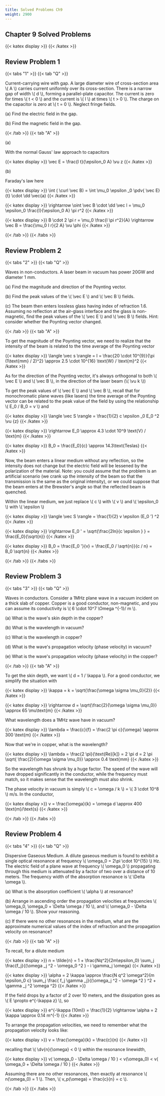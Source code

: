 ```yaml
---
title: Solved Problems Ch9
weight: 2900
---
```


## Chapter 9 Solved Problems

{{< katex display >}}
{{< /katex >}}

## Review Problem 1

{{< tabs "1" >}}
{{< tab "Q" >}}

Current-carrying wire with gap. A large diameter wire of cross-section area \\( A \\)  carries current uniformly over its cross-section. There is a narrow gap of width \\( d \\), forming a parallel-plate capacitor. The current is zero for times \\( t < 0 \\) and the current is \\( I \\) at times \\( t > 0 \\). The charge on the capacitor is zero at \\( t = 0 \\). Neglect fringe fields.

(a) Find the electric field in the gap.

(b) Find the magnetic field in the gap.

{{< /tab >}}
{{< tab "A" >}}

(a)

With the normal Gauss' law approach to capacitors

{{< katex display >}}
\vec E = \frac{I t}{\epsilon_0 A} \vu z
{{< /katex >}}


(b)

Faraday's law here

{{< katex display >}}
\int ( \curl \vec B) = \int \mu_0 \epsilon _0 \pdv{ \vec E}{t} \cdot \dd \vec{a}
{{< /katex >}}


{{< katex display >}}
\rightarrow \oint \vec B \cdot \dd \vec l = \mu_0 \epsilon_0 \frac{I}{\epsilon_0 A} \pi r^2
{{< /katex >}}


{{< katex display >}}
B \cdot 2 \pi r = \mu_0 \frac{I \pi r^2}{A} \rightarrow \vec B = \frac{\mu_0 I r}{2 A} \vu \phi
{{< /katex >}}


{{< /tab >}}
{{< /tabs >}}

## Review Problem 2

{{< tabs "2" >}}
{{< tab "Q" >}}

Waves in non-conductors. A laser beam in vacuum has power 20GW and diameter 1 mm.

(a) Find the magnitude and direction of the Poynting vector.

(b) Find the peak values of the \\( \vec E \\) and \\( \vec B \\) fields.

(c) The beam then enters lossless glass having index of refraction 1.6. Assuming no reflection at the air-glass interface and the glass is non-magnetic, find the peak values of the \\( \vec E \\) and \\( \vec B \\) fields. Hint: consider whether the Poynting vector changed.

{{< /tab >}}
{{< tab "A" >}}

To get the magnitude of the Poynting vector, we need to realize that the intensity of the beam is related to the time average of the Poynting vector

{{< katex display >}}
\langle \vec s \rangle = I = \frac{20 \cdot 10^{9}}{\pi (1\text{mm} / 2)^2} \approx 2.5 \cdot 10^{16} \text{W} / \text{m}^2
{{< /katex >}}

As for the direction of the Poynting vector, it's always orthogonal to both \\( \vec E \\) and \\( \vec B \\), in the direction of the laser beam (\\( \vu k \\))

To get the peak values of \\( \vec E \\) and \\( \vec B \\), recall that for monochromatic plane waves (like lasers) the time average of the Poynting vector can be related to the peak value of the field by using the relationship \\( E_0 / B_0 = v \\) and 

{{< katex display >}}
\langle \vec S \rangle = \frac{1}{2} c \epsilon _0 E_0 ^2 \vu {z}
{{< /katex >}}


{{< katex display >}}
\rightarrow E_0 \approx 4.3 \cdot 10^9 \text{V} / \text{m} 
{{< /katex >}}


{{< katex display >}}
B_0 = \frac{E_0}{c} \approx 14.3\text{Teslas}
{{< /katex >}}


Now, the beam enters a linear medium without any reflection, so the intensity does not change but the electric field will be lessened by the polarization of the material. Note: you could assume that the problem is an artificial scenario (we crank up the intensity of the beam so that the transmission is the same as the original intensity), or we could suppose that the beam enters at the Brewster's angle so that the reflected beam is quenched.

Within the linear medium, we just replace \\( c \\) with \\( v \\) and \\( \epsilon_0 \\) with \\( \epsilon \\) 

{{< katex display >}}
\langle \vec S \rangle = \frac{1}{2} v \epsilon (E_0 ') ^2
{{< /katex >}}


{{< katex display >}}
\rightarrow E_0 ' = \sqrt{\frac{2In}{c \epsilon } } = \frac{E_0}{\sqrt{n}}
{{< /katex >}}


{{< katex display >}}
B_0 = \frac{E_0 '}{v} = \frac{E_0 / \sqrt{n}}{c / n} = B_0 \sqrt{n}
{{< /katex >}}


{{< /tab >}}
{{< /tabs >}}


## Review Problem 3

{{< tabs "3" >}}
{{< tab "Q" >}}

Waves in conductors. Consider a 1MHz plane wave in a vacuum incident on a thick slab of copper. Copper is a good conductor, non-magnetic, and you can assume its conductivity is \\( 6 \cdot 10^7 \Omega ^{-1}/ m \\).

(a) What is the wave's skin depth in the copper?

(b) What is the wavelength in vacuum?

(c) What is the wavelength in copper?

(d) What is the wave's propagation velocity (phase velocity) in vacuum?

(e) What is the wave's propagation velocity (phase velocity) in the copper?

{{< /tab >}}
{{< tab "A" >}}


To get the skin depth, we want \\( d = 1 / \kappa \\). For a good conductor, we simplify the situation with

{{< katex display >}}
\kappa = k  = \sqrt{\frac{\omega \sigma \mu_0}{2}}
{{< /katex >}}


{{< katex display >}}
\rightarrow d = \sqrt{\frac{2}{\omega \sigma \mu_0}} \approx 65 \mu\text{m}
{{< /katex >}}


What wavelength does a 1MHz wave have in vacuum?

{{< katex display >}}
\lambda = \frac{c}{f} = \frac{2 \pi c}{\omega} \approx 300 \text{m}
{{< /katex >}}


Now that we're in copper, what is the wavelength?

{{< katex display >}}
\lambda = \frac{2 \pi}{\text{Re}[k]} = 2 \pi d = 2 \pi \sqrt{ \frac{2}{\omega \sigma \mu_0}} \approx 0.4 \text{mm}
{{< /katex >}}

So the wavelength has shrunk by a huge factor. The speed of the wave will have dropped significantly in the conductor, while the frequency must match, so it makes sense that the wavelength must also shrink.

The phase velocity in vacuum is simply \\( c = \omega / k \\) = \\( 3 \cdot 10^8 \\) m/s. In the conductor,

{{< katex display >}}
v = \frac{\omega}{k} = \omega d \approx 400 \text{m}/\text{s}
{{< /katex >}}


{{< /tab >}}
{{< /tabs >}}


## Review Problem 4

{{< tabs "4" >}}
{{< tab "Q" >}}

Dispersive Gaseous Medium. A dilute gaseous medium is found to exhibit a single optical resonance at frequency \\( \omega_0 = 2\pi \cdot 10^{15} \\) Hz. The electric field of a plane wave at frequency \\( \omega_0 \\) propagating through this medium is attenuated by a factor of two over a distance of 10 meters. The frequency width of the absorption resonance is \\( \Delta \omega \\).

(a) What is the absorption coefficient \\( \alpha \\) at resonance?

(b) Arrange in ascending order the propagation velocities at frequencies \\( \omega_0, \omega_0 + \Delta \omega / 10 \\), and \\( \omega_0 - \Delta \omega / 10 \\). Show your reasoning.

(c) If there were no other resonances in the medium, what are the approximate numerical values of the index of refraction and the propagation velocity on resonance?

{{< /tab >}}
{{< tab "A" >}}

To recall, for a dilute medium

{{< katex display >}}
n = \tilde{n} = 1 + \frac{Nq^2}{2m\epsilon_0} \sum_j \frac{f_j}{(\omega _j ^2 - \omega_0 ^2 ) - i \gamma_j \omega}
{{< /katex >}}


{{< katex display >}}
\alpha = 2 \kappa \approx \frac{N q^2 \omega^2}{m \epsilon_0 c} \sum_j \frac{ f_j \gamma _j}{(\omega_j ^2 - \omega ^2 ) ^2 + \gamma _j ^2 \omega ^2}
{{< /katex >}}

If the field drops by a factor of 2 over 10 meters, and the dissipation goes as \\( E \propto e^{-\kappa z} \\), so

{{< katex display >}}
e^{-\kappa (10m)} = \frac{1}{2} \rightarrow \alpha = 2 \kappa \approx 0.14 m^{-1}
{{< /katex >}}

To arrange the propagation velocities, we need to remember what the propagation velocity looks like:

{{< katex display >}}
v = \frac{\omega}{k} = \frac{c}{n}
{{< /katex >}}

recalling that \\( \dv{n}{\omega} < 0 \\) within the resonance linewidth,

{{< katex display >}}
v( \omega_0 - \Delta \omega / 10 ) < v(\omega_0) < v( \omega_0 + \Delta \omega / 10 ) 
{{< /katex >}}


Assuming there are no other resonances, then exactly at resonance \\( n(\omega_0) = 1 \\). Then, \\( v_p(\omega) = \frac{c}{n} = c \\). 

{{< /tab >}}
{{< /tabs >}}
